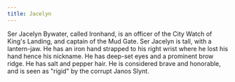 ```yaml
---
title: Jacelyn
---
```


Ser Jacelyn Bywater, called Ironhand, is an officer of the City Watch of King's Landing, and captain of the Mud Gate. Ser Jacelyn is tall, with a lantern-jaw. He has an iron hand strapped to his right wrist where he lost his hand hence his nickname. He has deep-set eyes and a prominent brow ridge. He has salt and pepper hair. He is considered brave and honorable, and is seen as "rigid" by the corrupt Janos Slynt. 


